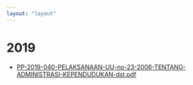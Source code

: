 ```yaml
---
layout: "layout"
---
```

# 2019
* [PP-2019-040-PELAKSANAAN-UU-no-23-2006-TENTANG-ADMINISTRASI-KEPENDUDUKAN-dst.pdf](PP-2019-040-PELAKSANAAN-UU-no-23-2006-TENTANG-ADMINISTRASI-KEPENDUDUKAN-dst.pdf)

